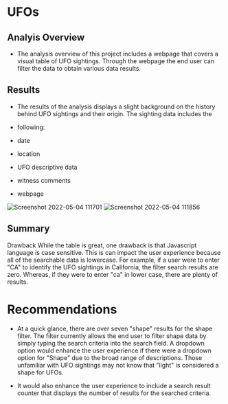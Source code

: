 # UFOs

## Analyis Overview
- The analysis overview of this project includes a webpage that covers a visual table of UFO sightings. Through the webpage the end user can filter the data to obtain various data results.

## Results
- The results of the analysis displays a slight background on the history behind UFO sightings and their origin. The sighting data includes the
- following:

- date
- location
- UFO descriptive data
- witness comments
- webpage

![Screenshot 2022-05-04 111701](https://user-images.githubusercontent.com/99696816/166801210-5eb9f1ea-ffbd-401f-b3ae-8fb29bfcc92a.png)
![Screenshot 2022-05-04 111856](https://user-images.githubusercontent.com/99696816/166801298-3f205edd-d9f4-4f0f-abbc-3a1cf8a65bf5.png)

## Summary
Drawback
While the table is great, one drawback is that Javascript language is case sensitive. This is can impact the user experience because all of the searchable data is lowercase. For example, if a user were to enter "CA" to identify the UFO sightings in California, the filter search results are zero. Whereas, if they were to enter "ca" in lower case, there are plenty of results.

# Recommendations
- At a quick glance, there are over seven "shape" results for the shape filter. The filter currently allows the end user to filter shape data by simply typing the search criteria into the search field. A dropdown option would enhance the user experience if there were a dropdown option for "Shape" due to the broad range of descriptions. Those unfamiliar with UFO sightings may not know that "light" is considered a shape for UFOs.

- It would also enhance the user experience to include a search result counter that displays the number of results for the searched criteria.
